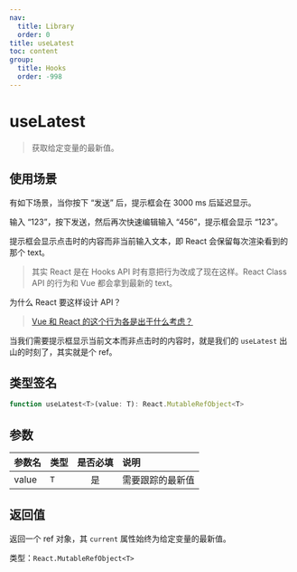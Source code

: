 ```yaml
---
nav:
  title: Library
  order: 0
title: useLatest
toc: content
group:
  title: Hooks
  order: -998
---
```


# useLatest

> 获取给定变量的最新值。

## 使用场景

有如下场景，当你按下 “发送” 后，提示框会在 3000 ms 后延迟显示。

输入 “123”，按下发送，然后再次快速编辑输入 “456”，提示框会显示 “123”。

<code src="./usage/demo1.tsx"></code>

提示框会显示点击时的内容而非当前输入文本，即 React 会保留每次渲染看到的那个 text。

> 其实 React 是在 Hooks API 时有意把行为改成了现在这样。React Class API 的行为和 Vue 都会拿到最新的 text。

为什么 React 要这样设计 API？

> [Vue 和 React 的这个行为各是出于什么考虑？](https://www.zhihu.com/question/543057656/answer/2575930077)

当我们需要提示框显示当前文本而非点击时的内容时，就是我们的 `useLatest` 出山的时刻了，其实就是个 ref。

<code src="./usage/demo2.tsx"></code>

## 类型签名

```js
function useLatest<T>(value: T): React.MutableRefObject<T>
```

## 参数

| 参数名 | 类型 | 是否必填 | 说明             |
| :----- | :--- | :------: | :--------------- |
| value  | `T`  |    是    | 需要跟踪的最新值 |

## 返回值

返回一个 ref 对象，其 `current` 属性始终为给定变量的最新值。

类型：`React.MutableRefObject<T>`
